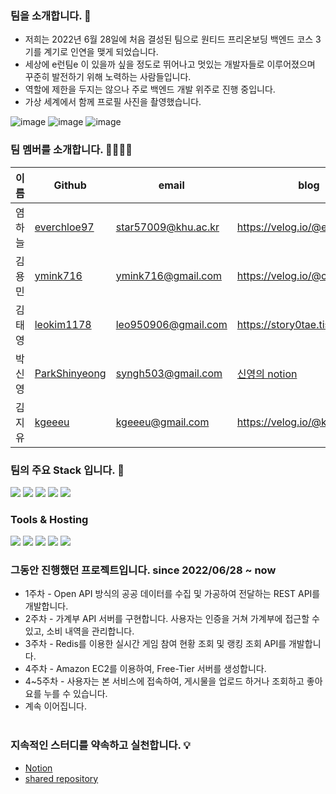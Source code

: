 ### 팀을 소개합니다. 👋
- 저희는 2022년 6월 28일에 처음 결성된 팀으로 원티드 프리온보딩 백엔드 코스 3기를 계기로 인연을 맺게 되었습니다.
- 세상에 e런팀e 이 있을까 싶을 정도로 뛰어나고 멋있는 개발자들로 이루어졌으며 꾸준히 발전하기 위해 노력하는 사람들입니다.
- 역할에 제한을 두지는 않으나 주로 백엔드 개발 위주로 진행 중입니다.
- 가상 세계에서 함께 프로필 사진을 촬영했습니다.

![image](https://user-images.githubusercontent.com/57704568/181428606-7aba521a-4000-4119-a49a-82eddab88fa0.jpg)
![image](https://user-images.githubusercontent.com/57704568/181428617-9c5dcf06-47f9-49d9-8656-ba881c7fbd87.jpg)
![image](https://user-images.githubusercontent.com/57704568/181428627-e2f6a100-a401-4001-b06c-5d3dff1bd36a.jpg)


### 팀 멤버를 소개합니다. 👨‍👩‍👧‍👧
| 이름 | Github | email | blog |
| --- | --- | --- | --- |
| 염하늘 | [everchloe97](https://github.com/everchloe97) | star57009@khu.ac.kr | https://velog.io/@everchloe97 |
| 김용민 | [ymink716](https://github.com/ymink716) | ymink716@gmail.com | https://velog.io/@calm0_0 |
| 김태영 | [leokim1178](https://github.com/leokim1178) | leo950906@gmail.com | https://story0tae.tistory.com/ |
| 박신영 | [ParkShinyeong](https://github.com/ParkShinyeong) | syngh503@gmail.com | [신영의 notion](https://sudsy-action-667.notion.site/5ed77b24085f42b8bd1c9e5c0b37d25d) |
| 김지유 | [kgeeeu](https://github.com/scvgood287) | kgeeeu@gmail.com | https://velog.io/@kgeeeu |

### 팀의 주요 Stack 입니다. 💬
<div aligin="center">
<img src="https://img.shields.io/badge/nestjs-%23E0234E.svg?style=for-the-badge&logo=nestjs&logoColor=white" />
<img src="https://img.shields.io/badge/JavaScript-F7DF1E?style=for-the-badge&logo=javascript&logoColor=black" />
<img src="https://img.shields.io/badge/TypeScript-007ACC?style=for-the-badge&logo=typescript&logoColor=white" />
<img src="https://img.shields.io/badge/docker-%230db7ed.svg?style=for-the-badge&logo=docker&logoColor=white" />
<img src="https://img.shields.io/badge/Linux-FCC624?style=for-the-badge&logo=linux&logoColor=black" />
</div>

### Tools & Hosting
<div aligin="center">
<img src="https://img.shields.io/badge/jira-%230A0FFF.svg?style=for-the-badge&logo=jira&logoColor=white" />
<img src="https://img.shields.io/badge/Notion-%23000000.svg?style=for-the-badge&logo=notion&logoColor=white" />
<img src="https://img.shields.io/badge/git-%23F05033.svg?style=for-the-badge&logo=git&logoColor=white" />
<img src="https://img.shields.io/badge/bitbucket-%230047B3.svg?style=for-the-badge&logo=bitbucket&logoColor=white" />
<img src="https://img.shields.io/badge/AWS-%23FF9900.svg?style=for-the-badge&logo=amazon-aws&logoColor=white"/>
</div>

### 그동안 진행했던 프로젝트입니다. since 2022/06/28 ~ now 
  * 1주차 - Open API 방식의 공공 데이터를 수집 및 가공하여 전달하는 REST API를 개발합니다. 
  * 2주차 - 가계부 API 서버를 구현합니다. 사용자는 인증을 거쳐 가계부에 접근할 수 있고, 소비 내역을 관리합니다.
  * 3주차 - Redis를 이용한 실시간 게임 참여 현황 조회 및 랭킹 조회 API를 개발합니다.
  * 4주차 - Amazon EC2를 이용하여, Free-Tier 서버를 생성합니다. 
  * 4~5주차 - 사용자는 본 서비스에 접속하여, 게시물을 업로드 하거나 조회하고 좋아요를 누를 수 있습니다.
  * 계속 이어집니다.
 <br></br>
 
### 지속적인 스터디를 약속하고 실천합니다. 💡
  * [Notion](https://www.notion.so/pre-onboarding-teame/Team-E-66d972dc9f2a43fa8739e9194cc2510f)
  * [shared repository](https://github.com/pre-onboarding-backend-E/Team-Surprise-Share)
